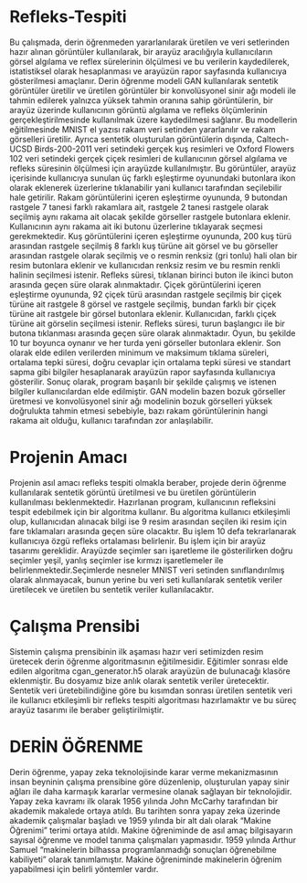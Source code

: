 # Refleks-Tespiti
Bu çalışmada, derin öğrenmeden yararlanılarak üretilen ve veri setlerinden hazır
alınan görüntüler kullanılarak, bir arayüz aracılığıyla kullanıcıların görsel algılama
ve reflex sürelerinin ölçülmesi ve bu verilerin kaydedilerek, istatistiksel olarak
hesaplanması ve arayüzün rapor sayfasında kullanıcıya gösterilmesi amaçlanır.
Derin öğrenme modeli GAN kullanılarak sentetik görüntüler üretilir ve üretilen
görüntüler bir konvolüsyonel sinir ağı modeli ile tahmin edilerek yalnızca yüksek
tahmin oranına sahip görüntülerin, bir arayüz üzerinde kullanıcının görüntü algılama
ve refleks ölçümlerinin gerçekleştirilmesinde kullanılmak üzere kaydedilmesi
sağlanır. Bu modellerin eğitilmesinde MNIST el yazısı rakam veri setinden
yararlanılır ve rakam görselleri üretilir. Ayrıca sentetik oluşturulan görüntülerin
dışında, Caltech-UCSD Birds-200-2011 veri setindeki gerçek kuş resimleri ve
Oxford Flowers 102 veri setindeki gerçek çiçek resimleri de kullanıcının görsel
algılama ve refleks süresinin ölçülmesi için arayüzde kullanılmıştır. Bu görüntüler,
arayüz içerisinde kullanıcıya sunulan üç farklı eşleştirme oyunundaki butonlara ikon
olarak eklenerek üzerlerine tıklanabilir yani kullanıcı tarafından seçilebilir hale
getirilir. Rakam görüntülerini içeren eşleştirme oyununda, 9 butondan rastgele 7
tanesi farklı rakamlara ait, rastgele 2 tanesi rastgele olarak seçilmiş aynı rakama ait
olacak şekilde görseller rastgele butonlara eklenir. Kullanıcının aynı rakama ait iki
butonu üzerlerine tıklayarak seçmesi gerekmektedir. Kuş görüntülerini içeren
eşleştirme oyununda, 200 kuş türü arasından rastgele seçilmiş 8 farklı kuş türüne ait
görsel ve bu görseller arasından rastgele olarak seçilmiş ve o resmin renksiz (gri
tonlu) hali olan bir resim butonlara eklenir ve kullanıcıdan renksiz resim ve bu
resmin renkli halinin seçilmesi istenir. Refleks süresi, tıklanan birinci buton ile ikinci
buton arasında geçen süre olarak alınmaktadır. Çiçek görüntülerini içeren eşleştirme
oyununda, 92 çiçek türü arasından rastgele seçilmiş bir çiçek türüne ait rastgele 8
görsel ve rastgele seçilmiş, bundan farklı bir çiçek türüne ait rastgele bir görsel
butonlara eklenir. Kullanıcıdan, farklı çiçek türüne ait görselin seçilmesi istenir.
Refleks süresi, turun başlangıcı ile bir butona tıklanması arasında geçen süre olarak
alınmaktadır. Oyun, bu şekilde 10 tur boyunca oynanır ve her turda yeni görseller
butonlara eklenir. Son olarak elde edilen verilerden minimum ve maksimum tıklama
süreleri, ortalama tepki süresi, doğru cevaplar için ortalama tepki süresi ve standart
sapma gibi bilgiler hesaplanarak arayüzün rapor sayfasında kullanıcıya gösterilir.
Sonuç olarak, program başarılı bir şekilde çalışmış ve istenen bilgiler kullanıcılardan
elde edilmiştir. GAN modelin bazen bozuk görseller üretmesi ve konvolüsyonel sinir
ağı modelinin bozuk görselleri yüksek doğrulukta tahmin etmesi sebebiyle, bazı
rakam görüntülerinin hangi rakama ait olduğu, kullanıcı tarafından zor anlaşılabilir.

# Projenin Amacı
Projenin asıl amacı refleks tespiti olmakla beraber, projede derin öğrenme
kullanılarak sentetik görüntü üretilmesi ve bu üretilen görüntülerin kullanılması
beklenmektedir. Hazırlanan program, kullanıcının refleksini tespit edebilmek için bir
algoritma kullanır. Bu algoritma kullanıcı etkileşimli olup, kullanıcıdan alınacak
bilgi ise 9 resim arasından seçilen iki resim için fare tıklamaları arasında geçen süre
olacaktır. Bu işlem 10 defa tekrarlanarak kullanıcıya özgü refleks ortalaması
belirlenir. Bu işlem için bir arayüz tasarımı gereklidir. Arayüzde seçimler sarı
işaretleme ile gösterilirken doğru seçimler yeşil, yanlış seçimler ise kırmızı
işaretlemeler ile belirlenmektedir.Seçimlerde nesneler MNIST veri setinden sınıflandırılmış
olarak alınmayacak, bunun yerine bu veri seti kullanılarak sentetik veriler üretilecek
ve üretilen bu sentetik veriler kullanılacaktır.

# Çalışma Prensibi
Sistemin çalışma prensibinin ilk aşaması hazır veri setimizden resim üretecek derin
öğrenme algoritmasının eğitilmesidir. Eğitimler sonrası elde edilen algoritma
cgan_generator.h5 olarak arayüzün de bulunacağı klasöre eklenmiştir. Bu dosyamız
bize anlık olarak sentetik veriler üretecektir. Sentetik veri üretebilindiğine göre bu
kısımdan sonrası üretilen sentetik veri ile kullanıcı etkileşimli bir refleks tespiti
algoritması hazırlamaktır ve bu süreç arayüz tasarımı ile beraber geliştirilmiştir.


# DERİN ÖĞRENME
Derin öğrenme, yapay zeka teknolojisinde karar verme mekanizmasının insan
beyninin çalışma prensibine göre düzenlenip, oluşturulan yapay sinir ağları ile daha
karmaşık kararlar vermesine olanak sağlayan bir teknolojidir. Yapay zeka kavramı
ilk olarak 1956 yılında John McCarhy tarafından bir akademik makalede ortaya
atıldı. Bu tarihten sonra yapay zeka üzerinde akademik çalışmalar başladı ve 1959
yılında bir alt dalı olarak “Makine Öğrenimi” terimi ortaya atıldı.
Makine öğreniminde de asıl amaç bilgisayarın sayısal öğrenme ve model tanıma
çalışmaları yapmasıdır. 1959 yılında Arthur Samuel “makinelerin bilhassa
programlanmadığı sonuçları öğrenebilme kabiliyeti” olarak tanımlamıştır. Makine
öğreniminde makinelerin öğrenim yapabilmesi için belirli yöntemler vardır.

